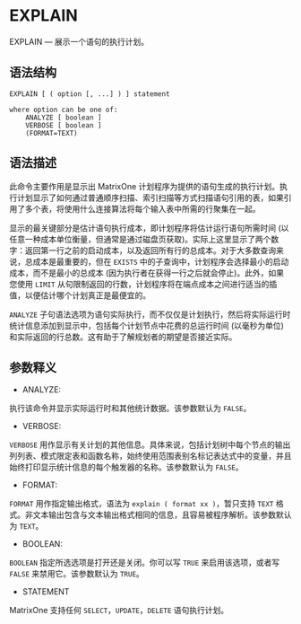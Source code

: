 # EXPLAIN

EXPLAIN — 展示一个语句的执行计划。

## 语法结构

```
EXPLAIN [ ( option [, ...] ) ] statement

where option can be one of:
    ANALYZE [ boolean ]
    VERBOSE [ boolean ]
    (FORMAT=TEXT)
```

## 语法描述

此命令主要作用是显示出 MatrixOne 计划程序为提供的语句生成的执行计划。执行计划显示了如何通过普通顺序扫描、索引扫描等方式扫描语句引用的表，如果引用了多个表，将使用什么连接算法将每个输入表中所需的行聚集在一起。

显示的最关键部分是估计语句执行成本，即计划程序将估计运行语句所需时间 (以任意一种成本单位衡量，但通常是通过磁盘页获取)。实际上这里显示了两个数字：返回第一行之前的启动成本，以及返回所有行的总成本。对于大多数查询来说，总成本是最重要的，但在 `EXISTS` 中的子查询中，计划程序会选择最小的启动成本，而不是最小的总成本 (因为执行者在获得一行之后就会停止)。此外，如果您使用 `LIMIT` 从句限制返回的行数，计划程序将在端点成本之间进行适当的插值，以便估计哪个计划真正是最便宜的。

`ANALYZE` 子句语法选项为语句实际执行，而不仅仅是计划执行，然后将实际运行时统计信息添加到显示中，包括每个计划节点中花费的总运行时间 (以毫秒为单位) 和实际返回的行总数。这有助于了解规划者的期望是否接近实际。

## 参数释义

* ANALYZE:

执行该命令并显示实际运行时和其他统计数据。该参数默认为 `FALSE`。

* VERBOSE:

`VERBOSE` 用作显示有关计划的其他信息。具体来说，包括计划树中每个节点的输出列列表、模式限定表和函数名称，始终使用范围表别名标记表达式中的变量，并且始终打印显示统计信息的每个触发器的名称。该参数默认为 `FALSE`。

* FORMAT:

`FORMAT` 用作指定输出格式，语法为 `explain ( format xx )`，暂只支持 `TEXT` 格式。非文本输出包含与文本输出格式相同的信息，且容易被程序解析。该参数默认为 `TEXT`。

* BOOLEAN:

`BOOLEAN` 指定所选选项是打开还是关闭。你可以写 `TRUE` 来启用该选项，或者写 `FALSE` 来禁用它。该参数默认为 `TRUE`。

* STATEMENT

MatrixOne 支持任何 `SELECT`，`UPDATE`，`DELETE` 语句执行计划。